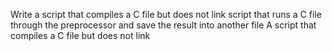 Write a script that compiles a C file but does not link
 script that runs a C file through the preprocessor and save the result into another file
A script that compiles a C file but does not link
